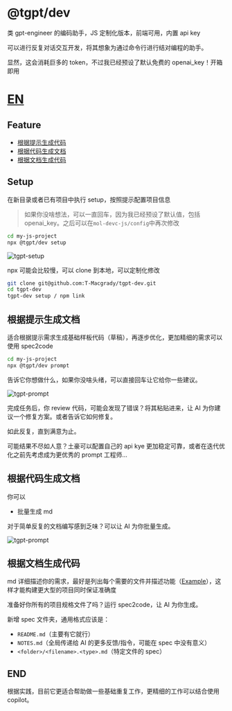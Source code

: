 # @tgpt/dev

类 gpt-engineer 的编码助手，JS 定制化版本，前端可用，内置 api key

可以进行反复对话交互开发，将其想象为通过命令行进行结对编程的助手。

显然，这会消耗巨多的 token，不过我已经预设了默认免费的 openai_key！开箱即用

# [EN](./README_EN.md)

## Feature

- [根据提示生成代码](#根据提示生成文档)
- [根据代码生成文档](#根据代码生成文档)
- [根据文档生成代码](#根据文档生成代码)

## Setup

在新目录或者已有项目中执行 setup，按照提示配置项目信息

> 如果你没啥想法，可以一直回车，因为我已经预设了默认值，包括 openai_key。之后可以在`mol-devc-js/config`中再次修改

```bash
cd my-js-project
npx @tgpt/dev setup
```

![tgpt-setup](https://github.com/T-Macgrady/tgpt-dev/blob/main/demos/tgpt-setup.gif?raw=true)

npx 可能会比较慢，可以 clone 到本地，可以定制化修改

```bash
git clone git@github.com:T-Macgrady/tgpt-dev.git
cd tgpt-dev
tgpt-dev setup / npm link
```

## 根据提示生成文档

适合根据提示需求生成基础样板代码（草稿），再逐步优化，更加精细的需求可以使用 spec2code

```bash
cd my-js-project
npx @tgpt/dev prompt
```

告诉它你想做什么，如果你没啥头绪，可以直接回车让它给你一些建议。

![tgpt-prompt](https://github.com/T-Macgrady/tgpt-dev/blob/main/demos/tgpt-prompt-express.gif?raw=true)

完成任务后，你 review 代码，可能会发现了错误？将其粘贴进来，让 AI 为你建议一个修复方案。或者告诉它如何修复。

如此反复，直到满意为止。

可能结果不尽如人意？土豪可以配置自己的 api kye 更加稳定可靠，或者在迭代优化之前先考虑成为更优秀的 prompt 工程师...

## 根据代码生成文档

你可以

- 批量生成 md

对于简单反复的文档编写感到乏味？可以让 AI 为你批量生成。

![tgpt-prompt](https://github.com/T-Macgrady/tgpt-dev/blob/main/demos/tgpt-code2spec.gif?raw=true)

## 根据文档生成代码

md 详细描述你的需求，最好是列出每个需要的文件并描述功能（[Example](./packages/dev/example/pokedex/spec/README.md)），这样才能构建更大型的项目同时保证准确度

准备好你所有的项目规格文件了吗？运行 spec2code，让 AI 为你生成。

新增 spec 文件夹，通用格式应该是：

- `README.md`（主要有它就行）
- `NOTES.md`（全局传递给 AI 的更多反馈/指令，可能在 spec 中没有意义）
- `<folder>/<filename>.<type>.md`（特定文件的 spec）

## END

根据实践，目前它更适合帮助做一些基础重复工作，更精细的工作可以结合使用 copilot。
